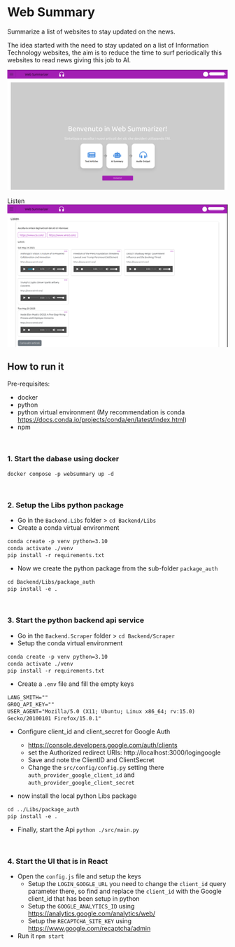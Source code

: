 # Web Summary
Summarize a list of websites to stay updated on the news.

The idea started with the need to stay updated on a list of Information Technology websites,
the aim is to reduce the time to surf periodically this websites to read news giving this job to AI.

![Home Page](Docs/screen_home.png)

Listen
![Home Page](Docs/screen_listen.png)


## How to run it

Pre-requisites:
* docker
* python
* python virtual environment (My recommendation is conda https://docs.conda.io/projects/conda/en/latest/index.html)
* npm

<br>

### 1. Start the dabase using docker

```
docker compose -p websummary up -d
```
<br>

### 2. Setup the Libs python package

* Go in the `Backend.Libs` folder > `cd Backend/Libs`
* Create a conda virtual environment
```
conda create -p venv python=3.10
conda activate ./venv
pip install -r requirements.txt
```
* Now we create the python package from the sub-folder `package_auth`
```
cd Backend/Libs/package_auth
pip install -e .
```
<br>

### 3. Start the python backend api service

* Go in the `Backend.Scraper` folder > `cd Backend/Scraper`
* Setup the conda virtual environment
```
conda create -p venv python=3.10
conda activate ./venv
pip install -r requirements.txt
```
* Create a `.env` file and fill the empty keys
```
LANG_SMITH=""
GROQ_API_KEY=""
USER_AGENT="Mozilla/5.0 (X11; Ubuntu; Linux x86_64; rv:15.0) Gecko/20100101 Firefox/15.0.1"
```

* Configure client_id and client_secret for Google Auth
  * https://console.developers.google.com/auth/clients
  * set the Authorized redirect URIs: http://localhost:3000/logingoogle
  * Save and note the ClientID and ClientSecret
  * Change the `src/config/config.py` setting there `auth_provider_google_client_id` and `auth_provider_google_client_secret`

* now install the local python Libs package
```
cd ../Libs/package_auth
pip install -e .
```
* Finally, start the Api `python ./src/main.py`

<br>

### 4. Start the UI that is in React

* Open the `config.js` file and setup the keys
  * Setup the `LOGIN_GOOGLE_URL` you need to change the `client_id` query parameter there, so find and replace the `client_id` with the Google client_id that has been setup in python
  * Setup the `GOOGLE_ANALYTICS_ID` using https://analytics.google.com/analytics/web/
  * Setup the `RECAPTCHA_SITE_KEY` using https://www.google.com/recaptcha/admin
* Run it `npm start`
